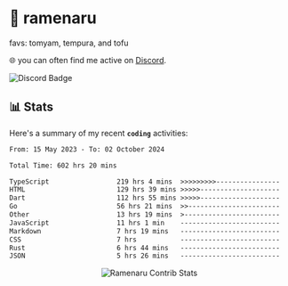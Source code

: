 # 🍜 ramenaru
favs: tomyam, tempura, and tofu

🌐 you can often find me active on [Discord](https://discordapp.com/users/503291004200157185).

![Discord Badge](https://dcbadge.vercel.app/api/shield/503291004200157185)

## 📊 Stats

Here's a summary of my recent **`coding`** activities:

<!--START_SECTION:waka-->

```txt
From: 15 May 2023 - To: 02 October 2024

Total Time: 602 hrs 20 mins

TypeScript                 219 hrs 4 mins  >>>>>>>>>----------------   36.37 %
HTML                       129 hrs 39 mins >>>>>--------------------   21.53 %
Dart                       112 hrs 55 mins >>>>>--------------------   18.75 %
Go                         56 hrs 21 mins  >>-----------------------   09.36 %
Other                      13 hrs 19 mins  >------------------------   02.21 %
JavaScript                 11 hrs 1 min    -------------------------   01.83 %
Markdown                   7 hrs 19 mins   -------------------------   01.22 %
CSS                        7 hrs           -------------------------   01.16 %
Rust                       6 hrs 44 mins   -------------------------   01.12 %
JSON                       5 hrs 26 mins   -------------------------   00.90 %
```

<!--END_SECTION:waka-->

<div style="text-align: center;">
   <img align="center" src="https://github-readme-streak-stats.herokuapp.com/?user=Ramenaru&theme=dark&card_width=520" alt="Ramenaru Contrib Stats" />
</div>

